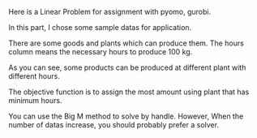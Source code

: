 Here is a Linear Problem for assignment with pyomo, gurobi.

In this part, I chose some sample datas for application.

There are some goods and plants which can produce them. The hours column means the necessary hours to produce 100 kg.

As you can see, some products can be produced at different plant with different hours.

The objective function is to assign the most amount using plant that has minimum hours. 

You can use the Big M method to solve by handle. However, When the number of datas increase, you should probably prefer a solver.
